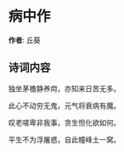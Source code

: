 # 病中作

**作者**: 丘葵

## 诗词内容

独坐茅檐静养疴，亦知来日苦无多。

此心不动穷无鬼，元气将衰病有魔。

叹老嗟卑非我事，贪生怛化欲如何。

平生不为浮屠惑，自此幢峰土一窝。


